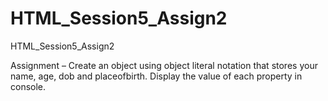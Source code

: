 # HTML_Session5_Assign2
HTML_Session5_Assign2

Assignment – Create an object using object literal notation that stores your name, age, dob and placeofbirth. Display the value of each property in console.
